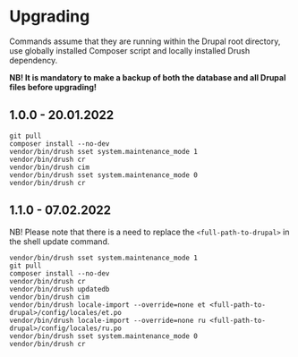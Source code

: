 # Upgrading

Commands assume that they are running within the Drupal root directory, use globally installed Composer script and
locally installed Drush dependency.

**NB! It is mandatory to make a backup of both the database and all Drupal files before upgrading!**

## 1.0.0 - 20.01.2022

```shell
git pull
composer install --no-dev
vendor/bin/drush sset system.maintenance_mode 1
vendor/bin/drush cr
vendor/bin/drush cim
vendor/bin/drush sset system.maintenance_mode 0
vendor/bin/drush cr
```

## 1.1.0 - 07.02.2022

NB! Please note that there is a need to replace the `<full-path-to-drupal>` in the shell update command.

```shell
vendor/bin/drush sset system.maintenance_mode 1
git pull
composer install --no-dev
vendor/bin/drush cr
vendor/bin/drush updatedb
vendor/bin/drush cim
vendor/bin/drush locale-import --override=none et <full-path-to-drupal>/config/locales/et.po
vendor/bin/drush locale-import --override=none ru <full-path-to-drupal>/config/locales/ru.po
vendor/bin/drush sset system.maintenance_mode 0
vendor/bin/drush cr
```
